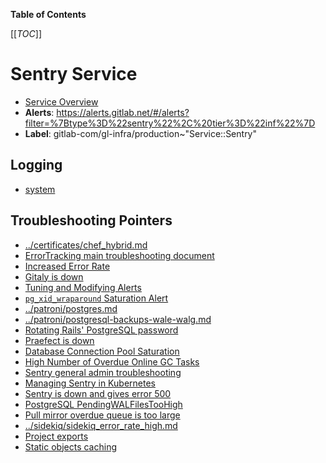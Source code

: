 <!-- MARKER: do not edit this section directly. Edit services/service-catalog.yml then run scripts/generate-docs -->

**Table of Contents**

[[_TOC_]]

# Sentry Service

* [Service Overview](https://dashboards.gitlab.net/d/sentry-main/sentry-overview)
* **Alerts**: <https://alerts.gitlab.net/#/alerts?filter=%7Btype%3D%22sentry%22%2C%20tier%3D%22inf%22%7D>
* **Label**: gitlab-com/gl-infra/production~"Service::Sentry"

## Logging

* [system](https://log.gprd.gitlab.net/goto/b4618f79f80f44cb21a32623a275a0e6)

## Troubleshooting Pointers

* [../certificates/chef_hybrid.md](../certificates/chef_hybrid.md)
* [ErrorTracking main troubleshooting document](../errortracking/overview.md)
* [Increased Error Rate](../frontend/high-error-rate.md)
* [Gitaly is down](../gitaly/gitaly-down.md)
* [Tuning and Modifying Alerts](../monitoring/alert_tuning.md)
* [`pg_xid_wraparound` Saturation Alert](../patroni/pg_xid_wraparound_alert.md)
* [../patroni/postgres.md](../patroni/postgres.md)
* [../patroni/postgresql-backups-wale-walg.md](../patroni/postgresql-backups-wale-walg.md)
* [Rotating Rails' PostgreSQL password](../patroni/rotating-rails-postgresql-password.md)
* [Praefect is down](../praefect/praefect-startup.md)
* [Database Connection Pool Saturation](../registry/app-db-conn-pool-saturation.md)
* [High Number of Overdue Online GC Tasks](../registry/online-gc-high-overdue-tasks.md)
* [Sentry general admin troubleshooting](sentry-admin.md)
* [Managing Sentry in Kubernetes](sentry-in-kube.md)
* [Sentry is down and gives error 500](sentry-is-down.md)
* [PostgreSQL PendingWALFilesTooHigh](sentry_pending_wal_files_too_high.md)
* [Pull mirror overdue queue is too large](../sidekiq/large-pull-mirror-queue.md)
* [../sidekiq/sidekiq_error_rate_high.md](../sidekiq/sidekiq_error_rate_high.md)
* [Project exports](../uncategorized/project-export.md)
* [Static objects caching](../web/static-objects-caching.md)
<!-- END_MARKER -->

<!-- ## Summary -->

<!-- ## Architecture -->

<!-- ## Performance -->

<!-- ## Scalability -->

<!-- ## Availability -->

<!-- ## Durability -->

<!-- ## Security/Compliance -->

<!-- ## Monitoring/Alerting -->

<!-- ## Links to further Documentation -->
